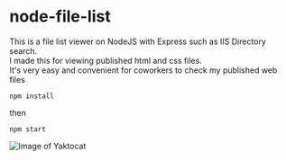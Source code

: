 # node-file-list
This is a file list viewer on NodeJS with Express such as IIS Directory search.  
I made this for viewing published html and css files.  
It's very easy and convenient for coworkers to check my published web files  



``` npm install ```

then

``` npm start ```

![Image of Yaktocat](https://github.com/wetet2/node-file-list/blob/master/doc/pc_img.png)  
  




